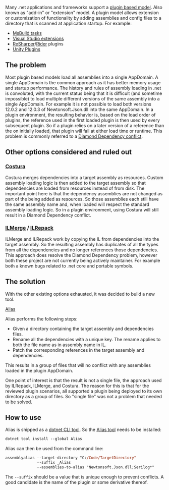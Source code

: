 Many .net applications and frameworks support a [plugin based model](https://en.wikipedia.org/wiki/Plug-in_(computing)). Also known as "add-in" or "extension" model. A plugin model allows extension or customization of functionality by adding assemblies and config files to a directory that is scanned at application startup. For example:

 * [MsBuild tasks](https://docs.microsoft.com/en-us/visualstudio/msbuild/task-writing)
 * [Visual Studio extensions](https://docs.microsoft.com/en-us/visualstudio/extensibility/starting-to-develop-visual-studio-extensions)
 * [ReSharper](https://www.jetbrains.com/resharper/)/[Rider](https://www.jetbrains.com/rider/) plugins
 * [Unity Plugins](https://docs.unity3d.com/Manual/Plugins.html)


## The problem

Most plugin based models load all assemblies into a single AppDomain. A single AppDomain is the common approach as it has better memory usage and startup performance. The history and rules of assembly loading in .net is convoluted, with the current status being that it is difficult (and sometime impossible) to load multiple different versions of the same assembly into a single AppDomain. For example it is not possible to load both versions 12.0.2 and 12.0.3 of Newtonsoft.Json.dll into the same AppDomain. In a plugin environment, the resulting behavior is, based on the load order of plugins, the reference used in the first loaded plugin is then used by every subsequent plugin. So if a plugin relies on a later version of a reference than the on initially loaded, that plugin will fail at either load time or runtime. This problem is commonly referred to a [Diamond Dependency conflict](https://jlbp.dev/what-is-a-diamond-dependency-conflict).


## Other options considered and ruled out


### [Costura](https://github.com/Fody/Costura)

Costura merges dependencies into a target assembly as resources. Custom assembly loading logic is then added to the target assembly so that dependencies are loaded from resources instead of from disk. The important point here is that the dependency assemblies are not changed as part of the being added as resources. So those assemblies each still have the same assembly name and, when loaded will respect the standard assembly loading logic. So in a plugin environment, using Costura will still result in a Diamond Dependency conflict.


### [ILMerge](https://github.com/dotnet/ILMerge) / [ILRepack](https://github.com/gluck/il-repack)

ILMerge and ILRepack work by copying the IL from dependencies into the target assembly. So the resulting assembly has duplicates of all the types from all the dependencies and no longer references those dependencies. This approach does resolve the Diamond Dependency problem, however both these project are not currently being actively maintainer. For example both a known bugs related to .net core and portable symbols.


## The solution

With the other existing options exhausted, it was decided to build a new tool.

[Alias](https://github.com/getsentry/dotnet-assembly-alias/edit/main/readme.md)

Alias performs the following steps:

 * Given a directory containing the target assembly and dependencies files.
 * Rename all the dependencies with a unique key. The rename applies to both the file name as in assembly name in IL.
 * Patch the corresponding references in the target assembly and dependencies.

This results in a group of files that will no conflict with any assemblies loaded in the plugin AppDomain.

One point of interest is that the result is not a single file, the approach used by ILRepack, ILMerge, and Costura. The reason for this is that for the reviewed plugin scenarios, all supported a plugin being deployed to its own directory as a group of files. So "single file" was not a problem that needed to be solved.


## How to use

Alias is shipped as a [dotnet CLI tool](https://docs.microsoft.com/en-us/dotnet/core/tools/). So the [Alias tool](https://nuget.org/packages/Alias/) needs to be installed:

```ps
dotnet tool install --global Alias
```

Alias can then be used from the command line:

```ps
assemblyalias --target-directory "C:/Code/TargetDirectory"
              --suffix _Alias
              --assemblies-to-alias "Newtonsoft.Json.dll;Serilog*"
```

The `--suffix` should be a value that is unique enough to prevent conflicts. A good candidate is the name of the plugin or some derivative thereof.